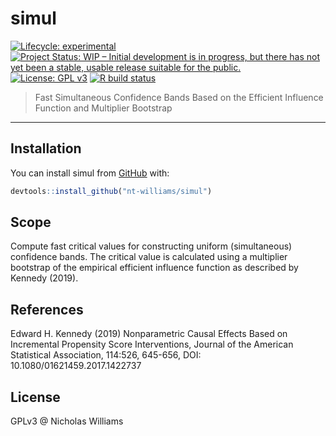 
<!-- README.md is generated from README.Rmd. Please edit that file -->

# simul

<!-- badges: start -->

[![Lifecycle:
experimental](https://img.shields.io/badge/lifecycle-experimental-orange.svg)](https://www.tidyverse.org/lifecycle/#experimental)
[![Project Status: WIP – Initial development is in progress, but there
has not yet been a stable, usable release suitable for the
public.](https://www.repostatus.org/badges/latest/wip.svg)](https://www.repostatus.org/#wip)
[![License: GPL
v3](https://img.shields.io/badge/License-GPLv3-blue.svg)](https://www.gnu.org/licenses/gpl-3.0)
[![R build
status](https://github.com/nt-williams/simul/workflows/R-CMD-check/badge.svg)](https://github.com/nt-williams/simul/actions)
<!-- badges: end -->

> Fast Simultaneous Confidence Bands Based on the Efficient Influence
> Function and Multiplier Bootstrap

-----

## Installation

You can install simul from [GitHub](https://github.com) with:

``` r
devtools::install_github("nt-williams/simul")
```

## Scope

Compute fast critical values for constructing uniform (simultaneous)
confidence bands. The critical value is calculated using a multiplier
bootstrap of the empirical efficient influence function as described by
Kennedy (2019).

## References

Edward H. Kennedy (2019) Nonparametric Causal Effects Based on
Incremental Propensity Score Interventions, Journal of the American
Statistical Association, 114:526, 645-656, DOI:
10.1080/01621459.2017.1422737

## License

GPLv3 @ Nicholas Williams

